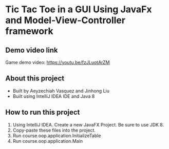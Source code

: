 # Tic Tac Toe in a GUI Using JavaFx and Model-View-Controller framework

## Demo video link
Game demo video: https://youtu.be/fzJLuotArZM

## About this project
* Built by Aeyzechiah Vasquez and Jinhong Liu
* Built using IntelliJ IDEA IDE and Java 8

## How to run this project
1. Using IntelliJ IDEA. Create a new JavaFX Project. Be sure to use JDK 8.
2. Copy-paste these files into the project.
3. Run course.oop.application.InitializeTable
4. Run course.oop.application.Main
